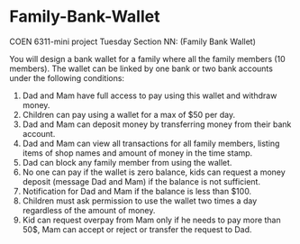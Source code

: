 # Family-Bank-Wallet
COEN 6311-mini project
Tuesday Section NN: (Family Bank Wallet)

You will design a bank wallet for a family where all the family members (10 members). The wallet can be linked by one bank or two bank accounts under the following conditions:
1) Dad and Mam have full access to pay using this wallet and withdraw money.
2) Children can pay using a wallet for a max of $50 per day.
3) Dad and Mam can deposit money by transferring money from their bank account.
4) Dad and Mam can view all transactions for all family members, listing items of shop names and amount of money in the time stamp.
5) Dad can block any family member from using the wallet.
6) No one can pay if the wallet is zero balance, kids can request a money deposit (message Dad and Mam) if the balance is not sufficient.
7) Notification for Dad and Mam if the balance is less than $100.
8) Children must ask permission to use the wallet two times a day regardless of the amount of money.
9) Kid can request overpay from Mam only if he needs to pay more than 50$, Mam can accept or reject or transfer the request to Dad.

